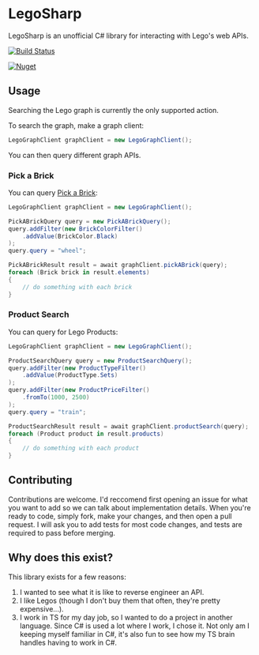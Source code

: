 # LegoSharp

LegoSharp is an unofficial C# library for interacting with Lego's web APIs.

[![Build Status](https://mrayermann.visualstudio.com/LegoSharp/_apis/build/status/rolledback.LegoSharp?branchName=master)](https://mrayermann.visualstudio.com/LegoSharp/_build/latest?definitionId=1&branchName=master)

[![Nuget](https://img.shields.io/nuget/v/LegoSharp)](https://www.nuget.org/packages/LegoSharp/)

## Usage

Searching the Lego graph is currently the only supported action.

To search the graph, make a graph client:
```C#
LegoGraphClient graphClient = new LegoGraphClient();
```

You can then query different graph APIs.

### Pick a Brick

You can query [Pick a Brick](https://www.lego.com/en-us/page/static/pick-a-brick):
```C#
LegoGraphClient graphClient = new LegoGraphClient();

PickABrickQuery query = new PickABrickQuery();
query.addFilter(new BrickColorFilter()
    .addValue(BrickColor.Black)
);
query.query = "wheel";

PickABrickResult result = await graphClient.pickABrick(query);
foreach (Brick brick in result.elements)
{
    // do something with each brick
}
```

### Product Search

You can query for Lego Products:
```C#
LegoGraphClient graphClient = new LegoGraphClient();

ProductSearchQuery query = new ProductSearchQuery();
query.addFilter(new ProductTypeFilter()
    .addValue(ProductType.Sets)
);
query.addFilter(new ProductPriceFilter()
    .fromTo(1000, 2500)
);
query.query = "train";

ProductSearchResult result = await graphClient.productSearch(query);
foreach (Product product in result.products)
{
    // do something with each product
}
```

## Contributing

Contributions are welcome. I'd reccomend first opening an issue for what you want to add so we can talk about implementation details. When you're ready to code, simply fork, make your changes, and then open a pull request. I will ask you to add tests for most code changes, and tests are required to pass before merging.

## Why does this exist?

This library exists for a few reasons:
1. I wanted to see what it is like to reverse engineer an API.
2. I like Legos (though I don't buy them that often, they're pretty expensive...).
3. I work in TS for my day job, so I wanted to do a project in another language. Since C# is used a lot where I work, I chose it. Not only am I keeping myself familiar in C#, it's also fun to see how my TS brain handles having to work in C#.

